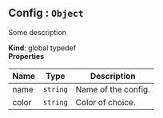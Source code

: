 <a name="Config"></a>

## Config : <code>Object</code>
Some description

**Kind**: global typedef  
**Properties**

| Name | Type | Description |
| --- | --- | --- |
| name | <code>string</code> | Name of the config. |
| color | <code>string</code> | Color of choice. |

